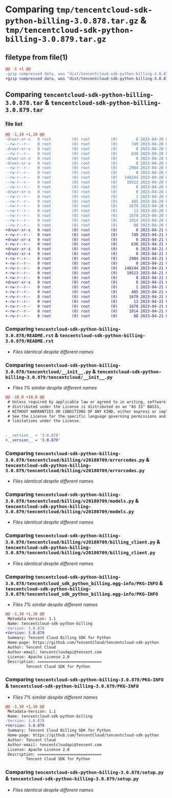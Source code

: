 # Comparing `tmp/tencentcloud-sdk-python-billing-3.0.878.tar.gz` & `tmp/tencentcloud-sdk-python-billing-3.0.879.tar.gz`

## filetype from file(1)

```diff
@@ -1 +1 @@
-gzip compressed data, was "dist/tencentcloud-sdk-python-billing-3.0.878.tar", last modified: Thu Apr 20 00:20:02 2023, max compression
+gzip compressed data, was "dist/tencentcloud-sdk-python-billing-3.0.879.tar", last modified: Fri Apr 21 00:30:26 2023, max compression
```

## Comparing `tencentcloud-sdk-python-billing-3.0.878.tar` & `tencentcloud-sdk-python-billing-3.0.879.tar`

### file list

```diff
@@ -1,19 +1,19 @@
-drwxr-xr-x   0 root         (0) root         (0)        0 2023-04-20 00:20:02.000000 tencentcloud-sdk-python-billing-3.0.878/
--rw-r--r--   0 root         (0) root         (0)      749 2023-04-20 00:20:01.000000 tencentcloud-sdk-python-billing-3.0.878/README.rst
-drwxr-xr-x   0 root         (0) root         (0)        0 2023-04-20 00:20:02.000000 tencentcloud-sdk-python-billing-3.0.878/tencentcloud/
--rw-r--r--   0 root         (0) root         (0)      630 2023-04-20 00:20:01.000000 tencentcloud-sdk-python-billing-3.0.878/tencentcloud/__init__.py
-drwxr-xr-x   0 root         (0) root         (0)        0 2023-04-20 00:20:02.000000 tencentcloud-sdk-python-billing-3.0.878/tencentcloud/billing/
-drwxr-xr-x   0 root         (0) root         (0)        0 2023-04-20 00:20:02.000000 tencentcloud-sdk-python-billing-3.0.878/tencentcloud/billing/v20180709/
--rw-r--r--   0 root         (0) root         (0)     2904 2023-04-20 00:20:01.000000 tencentcloud-sdk-python-billing-3.0.878/tencentcloud/billing/v20180709/errorcodes.py
--rw-r--r--   0 root         (0) root         (0)        0 2023-04-20 00:20:01.000000 tencentcloud-sdk-python-billing-3.0.878/tencentcloud/billing/v20180709/__init__.py
--rw-r--r--   0 root         (0) root         (0)   148244 2023-04-20 00:20:01.000000 tencentcloud-sdk-python-billing-3.0.878/tencentcloud/billing/v20180709/models.py
--rw-r--r--   0 root         (0) root         (0)    19523 2023-04-20 00:20:01.000000 tencentcloud-sdk-python-billing-3.0.878/tencentcloud/billing/v20180709/billing_client.py
--rw-r--r--   0 root         (0) root         (0)        0 2023-04-20 00:20:01.000000 tencentcloud-sdk-python-billing-3.0.878/tencentcloud/billing/__init__.py
-drwxr-xr-x   0 root         (0) root         (0)        0 2023-04-20 00:20:02.000000 tencentcloud-sdk-python-billing-3.0.878/tencentcloud_sdk_python_billing.egg-info/
--rw-r--r--   0 root         (0) root         (0)        1 2023-04-20 00:20:02.000000 tencentcloud-sdk-python-billing-3.0.878/tencentcloud_sdk_python_billing.egg-info/dependency_links.txt
--rw-r--r--   0 root         (0) root         (0)      485 2023-04-20 00:20:02.000000 tencentcloud-sdk-python-billing-3.0.878/tencentcloud_sdk_python_billing.egg-info/SOURCES.txt
--rw-r--r--   0 root         (0) root         (0)     1679 2023-04-20 00:20:02.000000 tencentcloud-sdk-python-billing-3.0.878/tencentcloud_sdk_python_billing.egg-info/PKG-INFO
--rw-r--r--   0 root         (0) root         (0)       13 2023-04-20 00:20:02.000000 tencentcloud-sdk-python-billing-3.0.878/tencentcloud_sdk_python_billing.egg-info/top_level.txt
--rw-r--r--   0 root         (0) root         (0)     1679 2023-04-20 00:20:02.000000 tencentcloud-sdk-python-billing-3.0.878/PKG-INFO
--rw-r--r--   0 root         (0) root         (0)     1014 2023-04-20 00:20:01.000000 tencentcloud-sdk-python-billing-3.0.878/setup.py
--rw-r--r--   0 root         (0) root         (0)       88 2023-04-20 00:20:02.000000 tencentcloud-sdk-python-billing-3.0.878/setup.cfg
+drwxr-xr-x   0 root         (0) root         (0)        0 2023-04-21 00:30:26.000000 tencentcloud-sdk-python-billing-3.0.879/
+-rw-r--r--   0 root         (0) root         (0)      749 2023-04-21 00:30:26.000000 tencentcloud-sdk-python-billing-3.0.879/README.rst
+drwxr-xr-x   0 root         (0) root         (0)        0 2023-04-21 00:30:26.000000 tencentcloud-sdk-python-billing-3.0.879/tencentcloud/
+-rw-r--r--   0 root         (0) root         (0)      630 2023-04-21 00:30:26.000000 tencentcloud-sdk-python-billing-3.0.879/tencentcloud/__init__.py
+drwxr-xr-x   0 root         (0) root         (0)        0 2023-04-21 00:30:26.000000 tencentcloud-sdk-python-billing-3.0.879/tencentcloud/billing/
+drwxr-xr-x   0 root         (0) root         (0)        0 2023-04-21 00:30:26.000000 tencentcloud-sdk-python-billing-3.0.879/tencentcloud/billing/v20180709/
+-rw-r--r--   0 root         (0) root         (0)     2904 2023-04-21 00:30:26.000000 tencentcloud-sdk-python-billing-3.0.879/tencentcloud/billing/v20180709/errorcodes.py
+-rw-r--r--   0 root         (0) root         (0)        0 2023-04-21 00:30:26.000000 tencentcloud-sdk-python-billing-3.0.879/tencentcloud/billing/v20180709/__init__.py
+-rw-r--r--   0 root         (0) root         (0)   148244 2023-04-21 00:30:26.000000 tencentcloud-sdk-python-billing-3.0.879/tencentcloud/billing/v20180709/models.py
+-rw-r--r--   0 root         (0) root         (0)    19523 2023-04-21 00:30:26.000000 tencentcloud-sdk-python-billing-3.0.879/tencentcloud/billing/v20180709/billing_client.py
+-rw-r--r--   0 root         (0) root         (0)        0 2023-04-21 00:30:26.000000 tencentcloud-sdk-python-billing-3.0.879/tencentcloud/billing/__init__.py
+drwxr-xr-x   0 root         (0) root         (0)        0 2023-04-21 00:30:26.000000 tencentcloud-sdk-python-billing-3.0.879/tencentcloud_sdk_python_billing.egg-info/
+-rw-r--r--   0 root         (0) root         (0)        1 2023-04-21 00:30:26.000000 tencentcloud-sdk-python-billing-3.0.879/tencentcloud_sdk_python_billing.egg-info/dependency_links.txt
+-rw-r--r--   0 root         (0) root         (0)      485 2023-04-21 00:30:26.000000 tencentcloud-sdk-python-billing-3.0.879/tencentcloud_sdk_python_billing.egg-info/SOURCES.txt
+-rw-r--r--   0 root         (0) root         (0)     1679 2023-04-21 00:30:26.000000 tencentcloud-sdk-python-billing-3.0.879/tencentcloud_sdk_python_billing.egg-info/PKG-INFO
+-rw-r--r--   0 root         (0) root         (0)       13 2023-04-21 00:30:26.000000 tencentcloud-sdk-python-billing-3.0.879/tencentcloud_sdk_python_billing.egg-info/top_level.txt
+-rw-r--r--   0 root         (0) root         (0)     1679 2023-04-21 00:30:26.000000 tencentcloud-sdk-python-billing-3.0.879/PKG-INFO
+-rw-r--r--   0 root         (0) root         (0)     1014 2023-04-21 00:30:26.000000 tencentcloud-sdk-python-billing-3.0.879/setup.py
+-rw-r--r--   0 root         (0) root         (0)       88 2023-04-21 00:30:26.000000 tencentcloud-sdk-python-billing-3.0.879/setup.cfg
```

### Comparing `tencentcloud-sdk-python-billing-3.0.878/README.rst` & `tencentcloud-sdk-python-billing-3.0.879/README.rst`

 * *Files identical despite different names*

### Comparing `tencentcloud-sdk-python-billing-3.0.878/tencentcloud/__init__.py` & `tencentcloud-sdk-python-billing-3.0.879/tencentcloud/__init__.py`

 * *Files 1% similar despite different names*

```diff
@@ -10,8 +10,8 @@
 # Unless required by applicable law or agreed to in writing, software
 # distributed under the License is distributed on an "AS IS" BASIS,
 # WITHOUT WARRANTIES OR CONDITIONS OF ANY KIND, either express or implied.
 # See the License for the specific language governing permissions and
 # limitations under the License.
 
 
-__version__ = '3.0.878'
+__version__ = '3.0.879'
```

### Comparing `tencentcloud-sdk-python-billing-3.0.878/tencentcloud/billing/v20180709/errorcodes.py` & `tencentcloud-sdk-python-billing-3.0.879/tencentcloud/billing/v20180709/errorcodes.py`

 * *Files identical despite different names*

### Comparing `tencentcloud-sdk-python-billing-3.0.878/tencentcloud/billing/v20180709/models.py` & `tencentcloud-sdk-python-billing-3.0.879/tencentcloud/billing/v20180709/models.py`

 * *Files identical despite different names*

### Comparing `tencentcloud-sdk-python-billing-3.0.878/tencentcloud/billing/v20180709/billing_client.py` & `tencentcloud-sdk-python-billing-3.0.879/tencentcloud/billing/v20180709/billing_client.py`

 * *Files identical despite different names*

### Comparing `tencentcloud-sdk-python-billing-3.0.878/tencentcloud_sdk_python_billing.egg-info/PKG-INFO` & `tencentcloud-sdk-python-billing-3.0.879/tencentcloud_sdk_python_billing.egg-info/PKG-INFO`

 * *Files 7% similar despite different names*

```diff
@@ -1,10 +1,10 @@
 Metadata-Version: 1.1
 Name: tencentcloud-sdk-python-billing
-Version: 3.0.878
+Version: 3.0.879
 Summary: Tencent Cloud Billing SDK for Python
 Home-page: https://github.com/TencentCloud/tencentcloud-sdk-python
 Author: Tencent Cloud
 Author-email: tencentcloudapi@tencent.com
 License: Apache License 2.0
 Description: ============================
         Tencent Cloud SDK for Python
```

### Comparing `tencentcloud-sdk-python-billing-3.0.878/PKG-INFO` & `tencentcloud-sdk-python-billing-3.0.879/PKG-INFO`

 * *Files 7% similar despite different names*

```diff
@@ -1,10 +1,10 @@
 Metadata-Version: 1.1
 Name: tencentcloud-sdk-python-billing
-Version: 3.0.878
+Version: 3.0.879
 Summary: Tencent Cloud Billing SDK for Python
 Home-page: https://github.com/TencentCloud/tencentcloud-sdk-python
 Author: Tencent Cloud
 Author-email: tencentcloudapi@tencent.com
 License: Apache License 2.0
 Description: ============================
         Tencent Cloud SDK for Python
```

### Comparing `tencentcloud-sdk-python-billing-3.0.878/setup.py` & `tencentcloud-sdk-python-billing-3.0.879/setup.py`

 * *Files identical despite different names*


